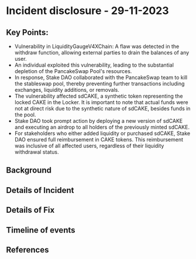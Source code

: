 # Incident disclosure - 29-11-2023

## Key Points:

- Vulnerability in LiquidityGaugeV4XChain: A flaw was detected in the withdraw function, allowing external parties to drain the balances of any user.
- An individual exploited this vulnerability, leading to the substantial depletion of the PancakeSwap Pool's resources.
- In response, Stake DAO collaborated with the PancakeSwap team to kill the stableswap pool, thereby preventing further transactions including exchanges, liquidity additions, or removals.
- The vulnerability affected sdCAKE, a synthetic token representing the locked CAKE in the Locker. It is important to note that actual funds were not at direct risk due to the synthetic nature of sdCAKE, besides funds in the pool.
- Stake DAO took prompt action by deploying a new version of sdCAKE and executing an airdrop to all holders of the previously minted sdCAKE.
- For stakeholders who either added liquidity or purchased sdCAKE, Stake DAO ensured full reimbursement in CAKE tokens. This reimbursement was inclusive of all affected users, regardless of their liquidity withdrawal status.

## Background

## Details of Incident

## Details of Fix

## Timeline of events

## References